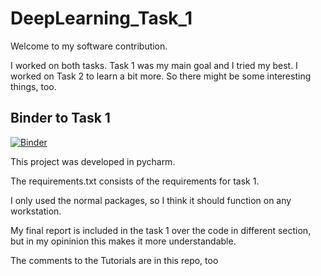 # DeepLearning_Task_1

Welcome to my software contribution.

I worked on both tasks. Task 1 was my main goal and I tried my best. I worked on Task 2 to learn a bit more. So there might be some interesting things, too.

## Binder to Task 1
[![Binder](https://mybinder.org/badge_logo.svg)](https://mybinder.org/v2/gh/KoehnAlexander/DeepLearning_Task_1/HEAD)


This project was developed in pycharm.

The requirements.txt consists of the requirements for task 1.

I only used the normal packages, so I think it should function on any workstation.


My final report is included in the task 1 over the code in different section, but in my opininion this makes it more understandable.

The comments to the Tutorials are in this repo, too
